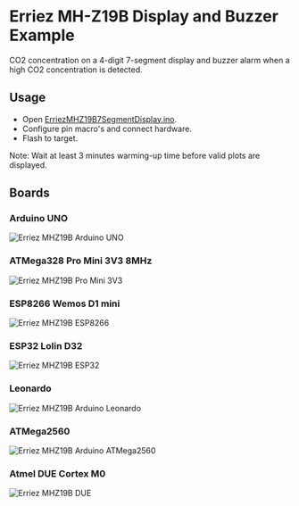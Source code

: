 # Erriez MH-Z19B Display and Buzzer Example

CO2 concentration on a 4-digit 7-segment display and buzzer alarm when a high CO2 concentration is detected.

## Usage

* Open [ErriezMHZ19B7SegmentDisplay.ino](https://github.com/Erriez/ErriezMHZ19B/blob/master/examples/ErriezMHZ19B7SegmentDisplay/ErriezMHZ19B7SegmentDisplay.ino).
* Configure pin macro's and connect hardware.
* Flash to target.

Note: Wait at least 3 minutes warming-up time before valid plots are displayed.

## Boards

### Arduino UNO

![Erriez MHZ19B Arduino UNO](../../extras/ErriezMHZ19B7SegmentDisplay.png)

### ATMega328 Pro Mini 3V3 8MHz

![Erriez MHZ19B Pro Mini 3V3](../../extras/ErriezMHZ19BProMini3V37SegmentDisplay.jpg)

### ESP8266 Wemos D1 mini

![Erriez MHZ19B ESP8266](../../extras/ErriezMHZ19BESP82667SegmentDisplay.jpg)

### ESP32 Lolin D32

![Erriez MHZ19B ESP32](../../extras/ErriezMHZ19BESP327SegmentDisplay.jpg)

### Leonardo

![Erriez MHZ19B Arduino Leonardo](../../extras/ErriezMHZ19BLeonardo7SegmentDisplay.jpg)

### ATMega2560

![Erriez MHZ19B Arduino ATMega2560](../../extras/ErriezMHZ19BATMega25607SegmentDisplay.jpg)

### Atmel DUE Cortex M0

![Erriez MHZ19B DUE](../../extras/ErriezMHZ19BDUE7SegmentDisplay.jpg)

